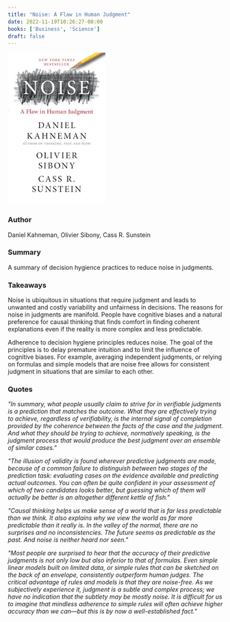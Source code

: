 ```yaml
---
title: "Noise: A Flaw in Human Judgment"
date: 2022-11-19T10:26:27-08:00
books: ['Business', 'Science']
draft: false 
---
```


![Noise](img/book_cover_noise.jpg)

### Author

Daniel Kahneman, Olivier Sibony, Cass R. Sunstein

### Summary

A summary of decision hygience practices to reduce noise in judgments.

### Takeaways

Noise is ubiquitous in situations that require judgment and leads to unwanted and costly variability and unfairness in decisions. The reasons for noise in judgments are manifold. People have cognitive biases and a natural preference for causal thinking that finds comfort in finding coherent explanations even if the reality is more complex and less predictable. 

Adherence to decision hygiene principles reduces noise. The goal of the principles is to delay premature intuition and to limit the influence of cognitive biases. For example, averaging independent judgments, or relying on formulas and simple models that are noise free allows for consistent judgment in situations that are similar to each other.

### Quotes

*"In summary, what people usually claim to strive for in verifiable judgments is a prediction that matches the outcome. What they are effectively trying to achieve, regardless of verifiability, is the internal signal of completion provided by the coherence between the facts of the case and the judgment. And what they should be trying to achieve, normatively speaking, is the judgment process that would produce the best judgment over an ensemble of similar cases."*

*"The illusion of validity is found wherever predictive judgments are made, because of a common failure to distinguish between two stages of the prediction task: evaluating cases on the evidence available and predicting actual outcomes. You can often be quite confident in your assessment of which of two candidates looks better, but guessing which of them will actually be better is an altogether different kettle of fish."*

*"Causal thinking helps us make sense of a world that is far less predictable than we think. It also explains why we view the world as far more predictable than it really is. In the valley of the normal, there are no surprises and no inconsistencies. The future seems as predictable as the past. And noise is neither heard nor seen."*

*"Most people are surprised to hear that the accuracy of their predictive judgments is not only low but also inferior to that of formulas. Even simple linear models built on limited data, or simple rules that can be sketched on the back of an envelope, consistently outperform human judges. The critical advantage of rules and models is that they are noise-free. As we subjectively experience it, judgment is a subtle and complex process; we have no indication that the subtlety may be mostly noise. It is difficult for us to imagine that mindless adherence to simple rules will often achieve higher accuracy than we can—but this is by now a well-established fact."*



